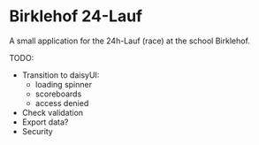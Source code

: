 # Birklehof 24-Lauf

A small application for the 24h-Lauf (race) at the school Birklehof.

TODO:

- Transition to daisyUI:
  - loading spinner
  - scoreboards
  - access denied
- Check validation
- Export data?
- Security
